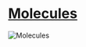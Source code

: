 # [Molecules](http://atomicdesign.bradfrost.com/chapter-2/#molecules)

![Molecules](http://atomicdesign.bradfrost.com/images/content/atomic-design-molecules.png)
